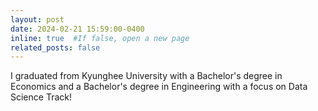 ```yaml
---
layout: post
date: 2024-02-21 15:59:00-0400
inline: true  #If false, open a new page
related_posts: false
---
```


I graduated from Kyunghee University with a Bachelor's degree in Economics and a Bachelor's degree in Engineering with a focus on Data Science Track!